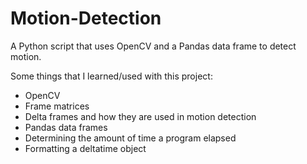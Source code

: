 # Motion-Detection
 A Python script that uses OpenCV and a Pandas data frame to detect motion.


Some things that I learned/used with this project:
- OpenCV
- Frame matrices
- Delta frames and how they are used in motion detection
- Pandas data frames
- Determining the amount of time a program elapsed
- Formatting a deltatime object
	
